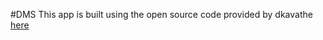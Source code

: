 #DMS
This app is built using the open source code provided by dkavathe [here](https://github.com/dkavathe/NoTextZone---Android-master)

